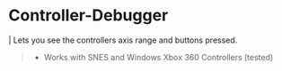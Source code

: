 # Controller-Debugger
| Lets you see the controllers axis range and buttons pressed.
> - Works with SNES and Windows Xbox 360 Controllers (tested)
